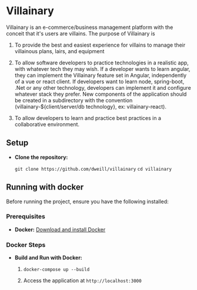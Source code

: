 # Villainary

Villainary is an e-commerce/business management platform with the conceit that it's users are villains. The purpose of Villainary is

1. To provide the best and easiest experience for villains to manage their villainous plans, lairs, and equipment
2. To allow software developers to practice technologies in a realistic app, with whatever tech they may wish. If a developer wants to learn angular, they can implement the Villainary feature set in Angular, independently of a vue or react client. If developers want to learn node, spring-boot, .Net or any other technology, developers can implement it and configure whatever stack they prefer. New components of the application should be created in a subdirectory with the convention (villainary-${client/server/db technology}, ex: villainary-react).

3. To allow developers to learn and practice best practices in a collaborative environment.

## Setup

 * **Clone the repository:**

   `git clone https://github.com/dweill/villainary`
   `cd villainary`

## Running with docker

Before running the project, ensure you have the following installed:

### Prerequisites

- **Docker:** [Download and install Docker](https://www.docker.com/get-started)

### Docker Steps

* **Build and Run with Docker:**

   1. `docker-compose up --build`
   
   2. Access the application at `http://localhost:3000`
